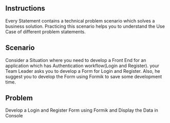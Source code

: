 ## Instructions

Every Statement contains a technical problem scenario which solves a business solution. Practicing this scenario helps you to understand the Use Case of different problem statements.

## Scenario

Consider a Situation where you need to develop a Front End for an application which has Authentication workflow(Login and Register). your Team Leader asks you to develop a Form for Login and Register. Also, he suggest you to develop the Form using Formik to save some development time.

## Problem

Develop a Login and Register Form using Formik and Display the Data in Console 